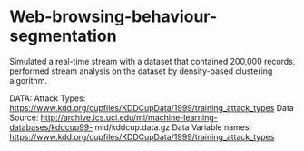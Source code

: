# Web-browsing-behaviour-segmentation
Simulated a real-time stream with a dataset that contained 200,000 records,   
performed stream analysis on the dataset by density-based clustering algorithm.


DATA:
Attack Types: https://www.kdd.org/cupfiles/KDDCupData/1999/training_attack_types
Data Source: http://archive.ics.uci.edu/ml/machine-learning-databases/kddcup99-
mld/kddcup.data.gz
Data Variable names: https://www.kdd.org/cupfiles/KDDCupData/1999/training_attack_types
